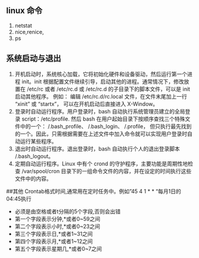 ## linux 命令
1. netstat 
2. nice,renice,
3. ps


## 系统启动与退出
1. 开机启动时，系统核心加载，它将初始化硬件和设备驱动，然后运行第一个进程 init。init 根据配置文件继续引导，启动其他的进程。通常情况下，修改放置在 /etc/rc 或者 /etc/rc.d 或 /etc/rc.d 的子目录下的脚本文件，可以是 init 启动其他程序。 例如： 编辑 /etc/rc.d/rc.local 文件，在文件末尾加上一行 “xinit” 或 “startx”， 可以在开机启动后直接进入 X-Window。
2. 登录时自动运行程序。用户登录时，bash 自动执行系统管理员建立的全局登录 script：/etc/profile. 然后 bash 在用户起始目录下按顺序查找三个特殊文件中的一个： /.bash_profile、 /.bash_login、 /.profile， 但只执行最先找到的一个。因此，只需根据需要在上述文件中加入命令就可以实现用户登录时自动运行某些程序。
3. 退出时自动运行程序。退出登录时，bash 自动执行个人的退出登录脚本 /.bash_logout。
4. 定期自动运行程序。Linux 中有个 crond 的守护程序，主要功能是周期性地检查 /var/spool/cron 目录下的一组命令文件的内容，并在设定的时间执行这些文件中的内容。


##其他
Crontab格式时间,通常用在定时任务中。例如”45 4 1 * * “每月1日的04:45执行

- 必须是由空格或者t分隔的5个字段,否则会出错
- 第一个字段表示分钟,*或者0~59之间
- 第二个字段表示小时,*或者0~23之间
- 第三个字段表示日,*或者1~31之间
- 第四个字段表示月,*或者1~12之间
- 第五个字段表示星期几,*或者0~7之间
